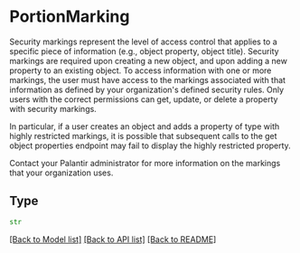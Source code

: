 # PortionMarking

Security markings represent the level of access control that applies to a specific piece of information (e.g., object property, object title).
Security markings are required upon creating a new object, and upon adding a new property to an existing object.
To access information with one or more markings, the user must have access to the markings associated with that information as defined by
your organization's defined security rules. Only users with the correct permissions can get, update, or delete a property
with security markings.

In particular, if a user creates an object and adds a property of type with highly restricted markings, it is possible
that subsequent calls to the get object properties endpoint may fail to display the highly restricted property.

Contact your Palantir administrator for more information on the markings that your organization uses.


## Type
```python
str
```


[[Back to Model list]](../../../../README.md#models-v1-link) [[Back to API list]](../../../../README.md#apis-v1-link) [[Back to README]](../../../../README.md)
